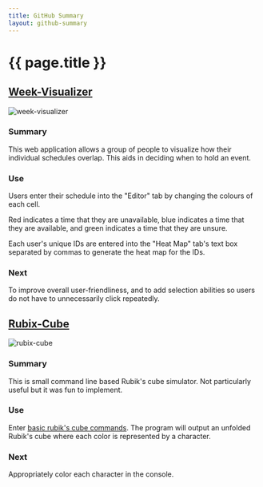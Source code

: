 ```yaml
---
title: GitHub Summary
layout: github-summary
---
```


{{ page.title }}
================

[Week-Visualizer](http://vankessel.ca/week-visualizer/ "Week-Visualizer")
-----------------

![week-visualizer](https://cloud.githubusercontent.com/assets/10148659/14220381/ad50f086-f814-11e5-9c13-b6df8e7476a9.png "week-visualizer")

### Summary
This web application allows a group of people to visualize how their individual schedules overlap.
This aids in deciding when to hold an event.

### Use
Users enter their schedule into the "Editor" tab by changing the colours of each cell.

Red indicates a time that they are unavailable, blue indicates a time that they are available, and green indicates a time that they are unsure.

Each user's unique IDs are entered into the "Heat Map" tab's text box separated by commas to generate the heat map for the IDs.

### Next
To improve overall user-friendliness, and to add selection abilities so users do not have to unnecessarily click repeatedly.

[Rubix-Cube](https://github.com/vankessel/rubix-cube "Rubix-Cube")
------------

![rubix-cube](https://cloud.githubusercontent.com/assets/10148659/14277483/2b4ababa-fad8-11e5-9b61-ad5c6d2c6ead.png "rubix-cube")

### Summary
This is small command line based Rubik's cube simulator. Not particularly useful but it was fun to implement.

### Use
Enter [basic rubik's cube commands](https://www.speedsolving.com/wiki/index.php/3x3x3_notation#Basic_Cube_Notation). The program will output an unfolded Rubik's cube where each color is represented by a character.

### Next
Appropriately color each character in the console.
